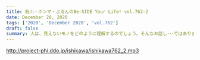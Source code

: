 ```yaml
---
title: 石川・ホンマ・ぶるんのBe-SIDE Your Life! vol.762-2
date: December 20, 2020
tags: ['2020', 'December 2020', 'vol.762']
draft: false
summary: 人は、見えないモノをどのように理解するのでしょう。そんなお話し･･･ではあります。若干。
---
```


http://project-phi.ddo.jp/ishikawa/ishikawa762_2.mp3